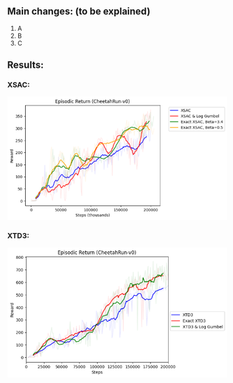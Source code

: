 ## Main changes: (to be explained)

1. A
2. B
3. C

## Results:

### XSAC:

![Reference Image](../../dev/assets/img/exact_xsac.png)


### XTD3:

![Reference Image](../../dev/assets/img/exact_xtd3.png)

